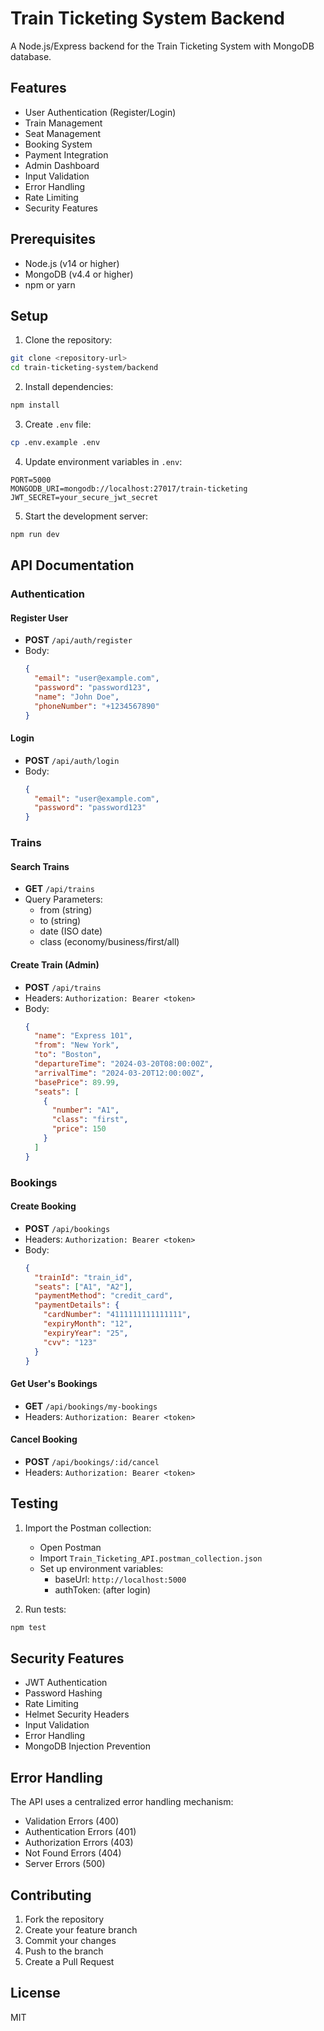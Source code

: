 # Train Ticketing System Backend

A Node.js/Express backend for the Train Ticketing System with MongoDB database.

## Features

- User Authentication (Register/Login)
- Train Management
- Seat Management
- Booking System
- Payment Integration
- Admin Dashboard
- Input Validation
- Error Handling
- Rate Limiting
- Security Features

## Prerequisites

- Node.js (v14 or higher)
- MongoDB (v4.4 or higher)
- npm or yarn

## Setup

1. Clone the repository:
```bash
git clone <repository-url>
cd train-ticketing-system/backend
```

2. Install dependencies:
```bash
npm install
```

3. Create `.env` file:
```bash
cp .env.example .env
```

4. Update environment variables in `.env`:
```
PORT=5000
MONGODB_URI=mongodb://localhost:27017/train-ticketing
JWT_SECRET=your_secure_jwt_secret
```

5. Start the development server:
```bash
npm run dev
```

## API Documentation

### Authentication

#### Register User
- **POST** `/api/auth/register`
- Body:
  ```json
  {
    "email": "user@example.com",
    "password": "password123",
    "name": "John Doe",
    "phoneNumber": "+1234567890"
  }
  ```

#### Login
- **POST** `/api/auth/login`
- Body:
  ```json
  {
    "email": "user@example.com",
    "password": "password123"
  }
  ```

### Trains

#### Search Trains
- **GET** `/api/trains`
- Query Parameters:
  - from (string)
  - to (string)
  - date (ISO date)
  - class (economy/business/first/all)

#### Create Train (Admin)
- **POST** `/api/trains`
- Headers: `Authorization: Bearer <token>`
- Body:
  ```json
  {
    "name": "Express 101",
    "from": "New York",
    "to": "Boston",
    "departureTime": "2024-03-20T08:00:00Z",
    "arrivalTime": "2024-03-20T12:00:00Z",
    "basePrice": 89.99,
    "seats": [
      {
        "number": "A1",
        "class": "first",
        "price": 150
      }
    ]
  }
  ```

### Bookings

#### Create Booking
- **POST** `/api/bookings`
- Headers: `Authorization: Bearer <token>`
- Body:
  ```json
  {
    "trainId": "train_id",
    "seats": ["A1", "A2"],
    "paymentMethod": "credit_card",
    "paymentDetails": {
      "cardNumber": "4111111111111111",
      "expiryMonth": "12",
      "expiryYear": "25",
      "cvv": "123"
    }
  }
  ```

#### Get User's Bookings
- **GET** `/api/bookings/my-bookings`
- Headers: `Authorization: Bearer <token>`

#### Cancel Booking
- **POST** `/api/bookings/:id/cancel`
- Headers: `Authorization: Bearer <token>`

## Testing

1. Import the Postman collection:
   - Open Postman
   - Import `Train_Ticketing_API.postman_collection.json`
   - Set up environment variables:
     - baseUrl: `http://localhost:5000`
     - authToken: (after login)

2. Run tests:
```bash
npm test
```

## Security Features

- JWT Authentication
- Password Hashing
- Rate Limiting
- Helmet Security Headers
- Input Validation
- Error Handling
- MongoDB Injection Prevention

## Error Handling

The API uses a centralized error handling mechanism:

- Validation Errors (400)
- Authentication Errors (401)
- Authorization Errors (403)
- Not Found Errors (404)
- Server Errors (500)

## Contributing

1. Fork the repository
2. Create your feature branch
3. Commit your changes
4. Push to the branch
5. Create a Pull Request

## License

MIT
